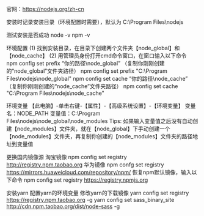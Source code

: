 官网：https://nodejs.org/zh-cn

安装时记录安装目录（环境配置时需要），默认为 C:\Program Files\nodejs

测试安装是否成功
node -v
npm -v

环境配置
(1) 找到安装目录，在目录下创建两个文件夹【node_global】和【node_cache】
(2) 用管理员身份打开cmd命令窗口，在窗口输入以下命令
npm config set prefix “你的路径\node_global” （复制你刚刚创建的“node_global”文件夹路径）
npm config set prefix "C:\Program Files\nodejs\node_global"
npm config set cache “你的路径\node_cache” （复制你刚刚创建的“node_cache”文件夹路径）
npm config set cache "C:\Program Files\nodejs\node_cache"

环境变量
【此电脑】-单击右键-【属性】-【高级系统设置】-【环境变量】
变量名：NODE_PATH
变量值：C:\Program Files\nodejs\node_global\node_modules
Tips: 如果输入变量值之后没有自动创建【node_modules】文件夹，就在【node_global】下手动创建一个【node_modules】文件夹，再复制你创建的【node_modules】文件夹的路径地址到变量值

更换国内镜像源
淘宝镜像
npm config set registry http://registry.npm.taobao.org
华为镜像
npm confg set registry https://mirrors.huaweicloud.com/repository/npm/
恢复npm默认镜像，输入以下命令
npm config set registry https://registry.npmjs.org

安装yarn
配置yarn的环境变量
修改yarn的下载镜像
yarn config set registry https://registry.npm.taobao.org -g 
yarn config set sass_binary_site http://cdn.npm.taobao.org/dist/node-sass -g